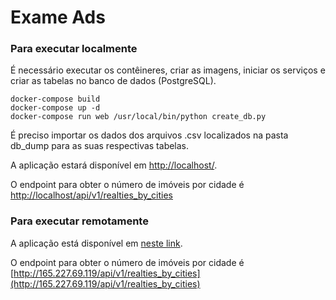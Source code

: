 # Exame Ads

### Para executar localmente

É necessário executar os contêineres, criar as imagens, iniciar os serviços e criar as tabelas no banco de dados 
(PostgreSQL).

```
docker-compose build
docker-compose up -d
docker-compose run web /usr/local/bin/python create_db.py
```

É preciso importar os dados dos arquivos .csv localizados na pasta db_dump para as suas respectivas tabelas.

A aplicação estará disponível em [http://localhost/](http://localhost/).

O endpoint para obter o número de imóveis por cidade é [http://localhost/api/v1/realties_by_cities](http://localhost/api/v1/realties_by_cities)

### Para executar remotamente

A aplicação está disponível em [neste link](http://165.227.69.119/).

O endpoint para obter o número de imóveis por cidade é [http://165.227.69.119/api/v1/realties_by_cities](http://165.227.69.119/api/v1/realties_by_cities)
